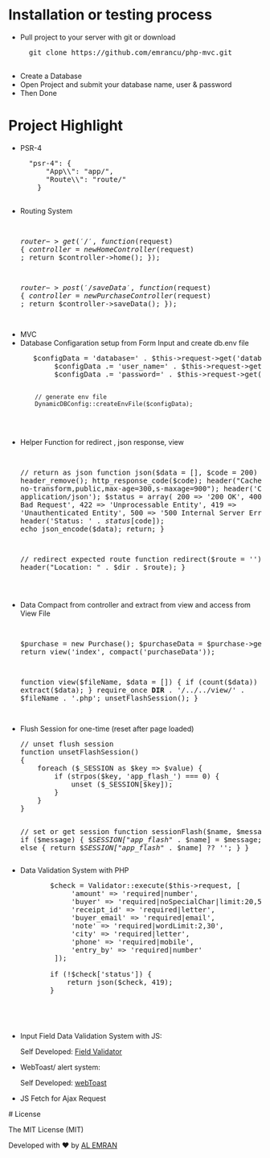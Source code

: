 # Installation or testing process

<ul>
 <li> Pull project to your server with git or download 
  <pre>
  git clone https://github.com/emrancu/php-mvc.git
  </pre>
  </li>
<li>
 Create a Database 
</li>
 <li> Open Project and submit your database name, user & password </li>
 <li> Then Done </li>
   
</ul>


# Project Highlight

<ul> 
<li>PSR-4 
 <pre>
  "psr-4": {
      "App\\": "app/",
      "Route\\": "route/"
    }
 </pre>
 </li>
<li>Routing System
<pre>

$router->get('/', function($request) {
    $controller =  new HomeController($request) ;
   return $controller->home();
});

$router->post('/saveData', function($request) {
    $controller =  new PurchaseController($request) ;
   return $controller->saveData();
});

</pre>
</li>
<li> MVC </li>
<li> Database Configaration setup from Form Input and create db.env file
<pre>
   $configData = 'database=' . $this->request->get('database_name') . PHP_EOL;
        $configData .= 'user_name=' . $this->request->get('user_name') . PHP_EOL;
        $configData .= 'password=' . $this->request->get('password') . PHP_EOL;

        // generate env file
        DynamicDBConfig::createEnvFile($configData);
  </pre>
  </li>
<li> Helper Function for redirect , json response, view
 <pre>
 
// return as json
function json($data = [], $code = 200)
{
    header_remove();
    http_response_code($code);
    header("Cache-Control: no-transform,public,max-age=300,s-maxage=900");
    header('Content-Type: application/json');
    $status = array(
        200 => '200 OK',
        400 => '400 Bad Request',
        422 => 'Unprocessable Entity',
        419 => 'Unauthenticated Entity',
        500 => '500 Internal Server Error'
    );
    header('Status: ' . $status[$code]);
    echo json_encode($data);
    return;
}  


// redirect expected route
function redirect($route = '')
{
    $dir = dirname($_SERVER['PHP_SELF']);
    header("Location: " . $dir . $route);
}
  
    
 </pre></li>
<li> Data Compact from controller and extract from view and access from View File 
<pre>

   $purchase = new Purchase();
   $purchaseData = $purchase->getAll();
   return view('index', compact('purchaseData'));
    
    
    
 function view($fileName, $data = [])
{
    if (count($data)) {
        extract($data);
    }
    require_once __DIR__ . '/../../view/' . $fileName . '.php';
    unsetFlashSession();
}
        
</pre>
</li>
<li> Flush Session for one-time (reset after page loaded)
<pre>
// unset flush session
function unsetFlashSession()
{
    foreach ($_SESSION as $key => $value) {
        if (strpos($key, 'app_flash_') === 0) {
            unset ($_SESSION[$key]);
        }
    }
}



// set or get session
function sessionFlash($name, $message = '')
{
    if ($message) {
        $_SESSION["app_flash_" . $name] = $message;
    } else {
        return $_SESSION["app_flash_" . $name] ?? '';
    }
}
</pre>
</li>

<li>
 Data Validation System  with PHP
    
 <pre>
       $check = Validator::execute($this->request, [
            'amount' => 'required|number',
            'buyer' => 'required|noSpecialChar|limit:20,50',
            'receipt_id' => 'required|letter',
            'buyer_email' => 'required|email',
            'note' => 'required|wordLimit:2,30',
            'city' => 'required|letter',
            'phone' => 'required|mobile',
            'entry_by' => 'required|number'
        ]);

       if (!$check['status']) {
           return json($check, 419);
       }
 <pre>
    
</li>

<li>
Input Field Data Validation System with JS:
 <p>Self Developed: <a href="https://github.com/emrancu/FieldValidator"> Field Validator </a></p>
</li>
<li>
WebToast/ alert system:
 <p>Self Developed: <a href="https://github.com/emrancu/webtoast"> webToast </a></p>
</li>
<li> JS Fetch for Ajax Request</li>
</ul>
 
 
 
# License
<p>The MIT License (MIT)</p>

Developed with ❤ by <a href="https://alemran.me">AL EMRAN</a>
